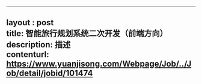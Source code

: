 --------            
layout : post       
title: 智能旅行规划系统二次开发（前端方向）           
description: 描述     
contenturl: https://www.yuanjisong.com/Webpage/Job/../Job/detail/jobid/101474      
--------            
